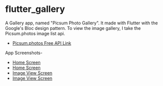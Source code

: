 # flutter_gallery

A Gallery app, named "Picsum Photo Gallery". It made with Flutter with the Google's Bloc design pattern. 
To view the image gallery, I take the Picsum.photos image list api.
- [Picsum.photos Free API Link](https://picsum.photos/v2/list)

App Screenshots-
- [Home Screen](assets/images/home.jpg)
- [Home Screen](https://drive.google.com/file/d/1WeTzmS76Ugw3ZRJm2Mqt5HFpgNdpsGHa/view?usp=sharing)
- [Image View Screen](https://drive.google.com/file/d/1WgiN1DSrhhRYN19xg0NiizJ-VS2ynMt7/view?usp=sharing)
- [Image View Screen](assets/images/after_image_tap.jpg)

